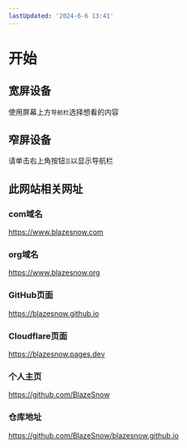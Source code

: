 ```yaml
---
lastUpdated: '2024-6-6 13:41'
---
```


# 开始

## 宽屏设备

使用屏幕上方```导航栏```选择想看的内容

## 窄屏设备

请单击右上角按钮```☰```以显示导航栏

## 此网站相关网址

### com域名

<https://www.blazesnow.com>

### org域名

<https://www.blazesnow.org>

### GitHub页面

<https://blazesnow.github.io>

### Cloudflare页面

<https://blazesnow.pages.dev>

### 个人主页

<https://github.com/BlazeSnow>

### 仓库地址

<https://github.com/BlazeSnow/blazesnow.github.io>
